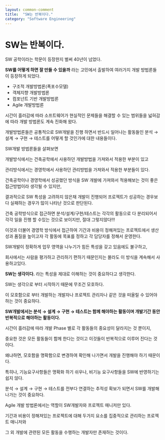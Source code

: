 ```yaml
---
layout: common-comment
title:  "SW는 반복이다."
category: "Software Engineering"
---
```


# SW는 반복이다.

SW 공학이라는 학문이 등장한지 벌써 40년이 넘었다.

**SW를 어떻게 하면 잘 만들 수 있을까** 라는 고민에서 출발하여 여러가지 개발 방법론들이 등장하게 되었다.

* 구조적 개발방법론(폭포수모델)
* 객체지향 개발방법론
* 컴포넌트 기반 개발방법론
* Agile 개발방법론

시간이 흘러감에 따라 소프트웨어가 현실적인 문제들을 해결할 수 있는 범위들을 넓혀감에 따라 개발 방법론도 계속 진화해 왔다.

개발방법론들은 공통적으로 SW개발을 진행 하면서 반드시 일어나는 활동들인 분석 → 설계 → 구현 → 테스트를 어떻게 할 것인가에 대한 내용들이다.

SW개발 방법론들을 살펴보면

개발방식에서는 건축공학에서 사용하던 개발방법을 가져와서 적용한 부분이 있고 

관리방식에서는 경영학에서 사용하던 관리방법을 가져와서 적용한 부분들이 있다.

건축공학이나 경영학에서 성공했던 방식을 SW 개발에 가져와서 적용해보는 것이 좋은 접근방법이라 생각될 수 있지만,

결과적으로 SW 특성을 고려하지 않은채 개발이 진행되어 프로젝트가 성공하는 경우보다 실패하는 경우가 많이 나타난 것으로 판단된다.

건축 공학방식으로 접근하면 분석/설계/구현/테스트는 각각의 활동으로 다 분리되어서 각각 일을 진행 할 수있는 것으로 보이지만, 절대 그렇지않다!!!

이것과 더불어 경영학 방식에서 접근하여 기간과 비용이 정해져있는 프로젝트에서 생산성과 품질을 높이고자 각 활동에 목표를 정하고 각 담당자를 정해서 운영한다.

SW개발이 정확하게 업무 영역을 나누기가 힘든 특성을 갖고 있음에도 불구하고,

회사에서는 사람을 평가하고 관리하기 편하기 때문인지는 몰라도 이 방식을 계속해서 사용하고있다.

**SW는 생각이다.** 라는 특성을 제대로 이해하는 것이 중요하다고 생각한다.

SW는 생각으로 부터 시작하기 때문에 무조건 모호하다.

이 모호함으로 부터 개발하는 개발자나 프로젝트 관리자나 같은 것을 떠올릴 수 있어야 하는 것이 중요하다.

**SW개발에서는 분석 → 설계 → 구현 → 테스트는 함께 해야하는 활동이며 개발기간 동안 반복적으로 해야하는 활동이다.**

시간이 흘러감에 따라 개발 Phase 별로 각 활동들의 중요성이 달라지는 것 뿐이지,

중요한 것은 모든 활동들이 함께 한다는 것이고 이것들이 반복적으로 이루어 진다는 것이다.

왜냐하면, 모호함을 명확함으로 변경하여 확인해 나가면서 개발을 진행해야 하기 때문이다.

특히나, 기능요구사항들은 명확화 하기 쉬우나, 비기능 요구사항들을 SW에 반영하기는 쉽지 않다.

분석 → 설계 → 구현 → 테스트를 전부다 연결하는 추적성 확보가 되면서 SW를 개발해 나가는 것이 중요하다.

Agile 개발 방법론에서는 역할이 SW개발자와 프로젝트 매니저만 있다.

기간과 비용이 정해져있는 프로젝트에 대해 두가지 요소를 집중적으로 관리하는 프로젝트 매니저와

그 외 개발에 관련된 모든 활동을 수행하는 개발자만 존재하는 것이다.




